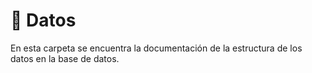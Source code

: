 # 📔 Datos
En esta carpeta se encuentra la documentación de la estructura de los datos en la base de datos. 